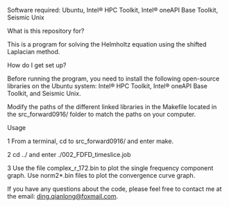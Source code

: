 Software required: Ubuntu, Intel® HPC Toolkit, Intel® oneAPI Base Toolkit, Seismic Unix

What is this repository for?

This is a program for solving the Helmholtz equation using the shifted Laplacian method.

How do I get set up?

Before running the program, you need to install the following open-source libraries on the Ubuntu system: Intel® HPC Toolkit, Intel® oneAPI Base Toolkit, and Seismic Unix.

Modify the paths of the different linked libraries in the Makefile located in the src_forward0916/ folder to match the paths on your computer.

Usage

1 From a terminal, cd to src_forward0916/ and enter make.

2 cd ../ and enter ./002_FDFD_timeslice.job

3 Use the file complex_r_172.bin to plot the single frequency component graph. Use norm2*.bin files to plot the convergence curve graph.

If you have any questions about the code, please feel free to contact me at the email: ding.qianlong@foxmail.com.

